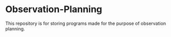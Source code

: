 # Observation-Planning

This repository is for storing programs made for the purpose of observation planning.
